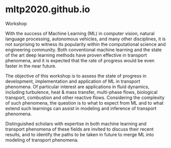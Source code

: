 # mltp2020.github.io
Workshop

With the success of Machine Learning (ML) in computer vision, natural language processing, autonomous vehicles, and many other disciplines, it is not surprising to witness its popularity within the computational science and engineering community. Both conventional machine learning and the state of the art deep learning methods have proven effective in transport phenomena, and it is expected that the rate of progress would be even faster in the near future.

The objective of this workshop is to assess the state of progress in development, implementation and application of ML in transport phenomena. Of particular interest are applications in fluid dynamics, including turbulence, heat & mass transfer, multi-phase flows, biological transport, combustion and other reactive flows. Considering the complexity of such phenomena, the question is to what to expect from ML and to what extend such learnings can assist in modeling and inference of transport phenomena.

Distinguished scholars with expertise in both machine learning and transport phenomena of these fields are invited to discuss their recent results, and to identify the paths to be taken in future to merge ML into modeling of transport phenomena.
